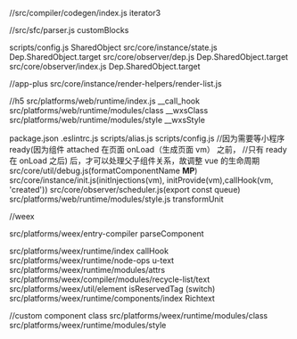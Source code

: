 //src/compiler/codegen/index.js iterator3

//src/sfc/parser.js customBlocks

scripts/config.js SharedObject
src/core/instance/state.js Dep.SharedObject.target
src/core/observer/dep.js Dep.SharedObject.target
src/core/observer/index.js Dep.SharedObject.target

//app-plus
src/core/instance/render-helpers/render-list.js

//h5
src/platforms/web/runtime/index.js  __call_hook
src/platforms/web/runtime/modules/class __wxsClass
src/platforms/web/runtime/modules/style __wxsStyle



package.json
.eslintrc.js
scripts/alias.js
scripts/config.js
//因为需要等小程序 ready(因为组件 attached 在页面 onLoad（生成页面 vm） 之前，
//只有 ready 在 onLoad 之后) 后，才可以处理父子组件关系，故调整 vue 的生命周期
src/core/util/debug.js(formatComponentName __MP__)
src/core/instance/init.js(initInjections(vm), initProvide(vm),callHook(vm, 'created'))
src/core/observer/scheduler.js(export const queue)
src/platforms/web/runtime/modules/style.js transformUnit

//weex


src/platforms/weex/entry-compiler parseComponent

src/platforms/weex/runtime/index callHook
src/platforms/weex/runtime/node-ops u-text
src/platforms/weex/runtime/modules/attrs
src/platforms/weex/compiler/modules/recycle-list/text
src/platforms/weex/util/element isReservedTag (switch)
src/platforms/weex/runtime/components/index Richtext

//custom component class
src/platforms/weex/runtime/modules/class
src/platforms/weex/runtime/modules/style
    
    
    
